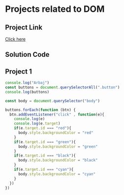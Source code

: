 #  Projects related to DOM

## Project Link

[Click here](https://stackblitz.com/edit/js-color-changer04-wiymzt)


## Solution Code

## Project 1

```javascript
console.log("Arbaj")
const buttons = document.querySelectorAll(".button")
console.log(buttons)

const body = document.querySelector("body")

buttons.forEach(function (btn) {
  btn.addEventListener("click" , function(e){
    console.log(e)
    console.log(e.target)
    if(e.target.id === "red"){
      body.style.backgroundColor = "red"
    }
    if(e.target.id === "green"){
      body.style.backgroundColor = "green"
    }
    if(e.target.id === "black"){
      body.style.backgroundColor = "black"
    }
    if(e.target.id === "cyan"){
      body.style.backgroundColor = "cyan"
    }
  })
})


```